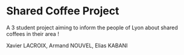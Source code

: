 # Shared Coffee Project

A 3 student project aiming to inform the people of Lyon about shared coffees in their area ! 

Xavier LACROIX, Armand NOUVEL, Elias KABANI
